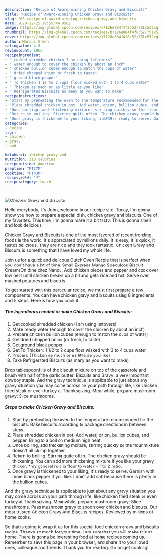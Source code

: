 ```yaml
---
description: "Recipe of Award-winning Chicken Gravy and Biscuits"
title: "Recipe of Award-winning Chicken Gravy and Biscuits"
slug: 863-recipe-of-award-winning-chicken-gravy-and-biscuits
date: 2020-12-25T19:55:44.058Z
image: https://img-global.cpcdn.com/recipes/b7126e864f4f8c52/751x532cq70/chicken-gravy-and-biscuits-recipe-main-photo.jpg
thumbnail: https://img-global.cpcdn.com/recipes/b7126e864f4f8c52/751x532cq70/chicken-gravy-and-biscuits-recipe-main-photo.jpg
cover: https://img-global.cpcdn.com/recipes/b7126e864f4f8c52/751x532cq70/chicken-gravy-and-biscuits-recipe-main-photo.jpg
author: Marcus Green
ratingvalue: 4.8
reviewcount: 1965
recipeingredient:
- " cooked shredded chicken I am using leftovers"
- " water enough to cover the chicken by about an inch"
- " chicken bullion cubes enough to match the cups of water"
- " dried chopped onion or fresh to taste"
- " ground black pepper"
- " To Thicken 1 12 to 2 cups flour wisked with 3 to 4 cups water"
- " Thicken as much or as little as you like"
- " Refrigerated Biscuits as many as you want to make"
recipeinstructions:
- "Start by preheating the oven to the temperature recommended for the biscuits. Bake biscuits according to package directions in between steps."
- "Place shredded chicken in pot. Add water, onion, bullion cubes, and pepper. Bring to a boil on medium high heat."
- "Once boiling, add thickening mixture, stirring quickly so the flour mixture doesn&#39;t all clump together."
- "Return to boiling. Stirring quite often. The chicken gravy should be thickening. You can add more thickening mixture if you like your gravy thicker. *my general rule is flour to water = 1 to 2 ratio."
- "Once gravy is thickened to your liking, it&#39;s ready to serve. Garnish with more black pepper if you like. I don&#39;t add salt because there is plenty in the bullion cubes."
categories:
- Recipe
tags:
- chicken
- gravy
- and

katakunci: chicken gravy and 
nutrition: 218 calories
recipecuisine: American
preptime: "PT27M"
cooktime: "PT43M"
recipeyield: "4"
recipecategory: Lunch

---
```



![Chicken Gravy and Biscuits](https://img-global.cpcdn.com/recipes/b7126e864f4f8c52/751x532cq70/chicken-gravy-and-biscuits-recipe-main-photo.jpg)

Hello everybody, it's John, welcome to our recipe site. Today, I'm gonna show you how to prepare a special dish, chicken gravy and biscuits. One of my favorites. This time, I'm gonna make it a bit tasty. This is gonna smell and look delicious.

Chicken Gravy and Biscuits is one of the most favored of recent trending foods in the world. It's appreciated by millions daily. It is easy, it is quick, it tastes delicious. They are nice and they look fantastic. Chicken Gravy and Biscuits is something that I have loved my whole life.

Join us for a quick and delicous Dutch Oven Recpie that is perfect when you don&#39;t have a lot of time. Small Express Mango Speculoos Biscuit CreamsOn dine chez Nanou. Add chicken pieces and pepper and cook over low heat until chicken breaks up a bit and gets nice and hot. Serve over mashed potatoes and biscuits.


To get started with this particular recipe, we must first prepare a few components. You can have chicken gravy and biscuits using 8 ingredients and 5 steps. Here is how you cook it.

<!--inarticleads1-->

##### The ingredients needed to make Chicken Gravy and Biscuits:

1. Get  cooked shredded chicken (I am using leftovers)
1. Make ready  water (enough to cover the chicken by about an inch)
1. Prepare  chicken bullion cubes (enough to match the cups of water)
1. Get  dried chopped onion (or fresh, to taste)
1. Get  ground black pepper
1. Get  To Thicken: 1 1/2 to 2 cups flour wisked with 3 to 4 cups water
1. Prepare  (Thicken as much or as little as you like)
1. Take  Refrigerated Biscuits (as many as you want to make)


Drop tablespoonfuls of the biscuit mixture on top of the casserole and brush with half of the garlic butter. Biscuits and Gravy: a very important cowboy staple. And the gravy technique is applicable to just about any gravy situation you may come across on your path through life, like chicken fried steak or even turkey at Thanksgiving. Meanwhile, prepare mushroom gravy: Slice mushrooms. 

<!--inarticleads2-->

##### Steps to make Chicken Gravy and Biscuits:

1. Start by preheating the oven to the temperature recommended for the biscuits. Bake biscuits according to package directions in between steps.
1. Place shredded chicken in pot. Add water, onion, bullion cubes, and pepper. Bring to a boil on medium high heat.
1. Once boiling, add thickening mixture, stirring quickly so the flour mixture doesn&#39;t all clump together.
1. Return to boiling. Stirring quite often. The chicken gravy should be thickening. You can add more thickening mixture if you like your gravy thicker. *my general rule is flour to water = 1 to 2 ratio.
1. Once gravy is thickened to your liking, it&#39;s ready to serve. Garnish with more black pepper if you like. I don&#39;t add salt because there is plenty in the bullion cubes.


And the gravy technique is applicable to just about any gravy situation you may come across on your path through life, like chicken fried steak or even turkey at Thanksgiving. Meanwhile, prepare mushroom gravy: Slice mushrooms. Pass mushroom gravy to spoon over chicken and biscuits. Our most trusted Chicken Gravy And Biscuits recipes. Reviewed by millions of home cooks. 

So that is going to wrap it up for this special food chicken gravy and biscuits recipe. Thanks so much for your time. I am sure that you will make this at home. There is gonna be interesting food at home recipes coming up. Remember to save this page in your browser, and share it to your loved ones, colleague and friends. Thank you for reading. Go on get cooking!
